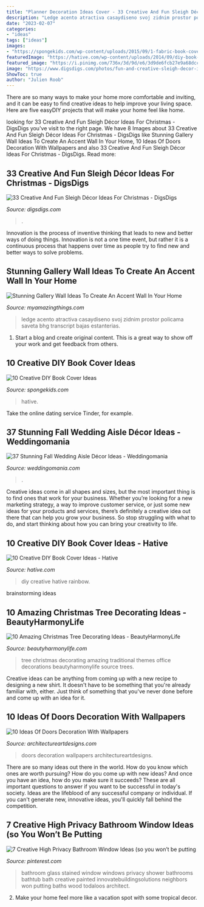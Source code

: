 ```yaml
---
title: "Planner Decoration Ideas Cover - 33 Creative And Fun Sleigh Décor Ideas For Christmas"
description: "Ledge acento atractiva casaydiseno svoj zidnim prostor policama saveta bhg transcript bajas estanterias"
date: "2023-02-07"
categories:
- "ideas"
tags: ["ideas"]
images:
- "https://spongekids.com/wp-content/uploads/2015/09/1-fabric-book-cover.jpg"
featuredImage: "https://hative.com/wp-content/uploads/2014/09/diy-book-cover-ideas/6-rainbow-book-cover.jpg"
featured_image: "https://i.pinimg.com/736x/3d/9d/e6/3d9de6fcb27e9a68dcc708b7e8fe00f5.jpg"
image: "https://www.digsdigs.com/photos/fun-and-creative-sleigh-decor-ideas-for-christmas-3-554x831.jpg"
ShowToc: true
author: "Julien Roob"
---
```



There are so many ways to make your home more comfortable and inviting, and it can be easy to find creative ideas to help improve your living space. Here are five easyDIY projects that will make your home feel like home.

	

		
looking for 33 Creative And Fun Sleigh Décor Ideas For Christmas - DigsDigs you've visit to the right page. We have 8 Images about 33 Creative And Fun Sleigh Décor Ideas For Christmas - DigsDigs like Stunning Gallery Wall Ideas To Create An Accent Wall In Your Home, 10 Ideas Of Doors Decoration With Wallpapers and also 33 Creative And Fun Sleigh Décor Ideas For Christmas - DigsDigs. Read more:
		
    
## 33 Creative And Fun Sleigh Décor Ideas For Christmas - DigsDigs

<img loading=lazy src="https://www.digsdigs.com/photos/fun-and-creative-sleigh-decor-ideas-for-christmas-3-554x831.jpg" onerror="this.onerror=null;this.src='https://tse2.mm.bing.net/th?id=OIP.bYsREBxZfGU5clRn9VGGPwHaLH&amp;pid=15.1';" alt="33 Creative And Fun Sleigh Décor Ideas For Christmas - DigsDigs">

_Source: digsdigs.com_

>. 

	

Innovation is the process of inventive thinking that leads to new and better ways of doing things. Innovation is not a one time event, but rather it is a continuous process that happens over time as people try to find new and better ways to solve problems.

    
## Stunning Gallery Wall Ideas To Create An Accent Wall In Your Home

<img loading=lazy src="https://myamazingthings.com/wp-content/uploads/2017/09/wall-decor-2.jpg" onerror="this.onerror=null;this.src='https://tse1.mm.bing.net/th?id=OIP.9HeuR9Sp1J6DE0M7Z8cQPQHaHa&amp;pid=15.1';" alt="Stunning Gallery Wall Ideas To Create An Accent Wall In Your Home">

_Source: myamazingthings.com_

>ledge acento atractiva casaydiseno svoj zidnim prostor policama saveta bhg transcript bajas estanterias. 

	

1. Start a blog and create original content. This is a great way to show off your work and get feedback from others.

    
## 10 Creative DIY Book Cover Ideas

<img loading=lazy src="https://spongekids.com/wp-content/uploads/2015/09/1-fabric-book-cover.jpg" onerror="this.onerror=null;this.src='https://tse1.mm.bing.net/th?id=OIP.KZDOxBZwbBBHNdekzlFSOQHaK4&amp;pid=15.1';" alt="10 Creative DIY Book Cover Ideas">

_Source: spongekids.com_

>hative. 

	

Take the online dating service Tinder, for example.

    
## 37 Stunning Fall Wedding Aisle Décor Ideas - Weddingomania

<img loading=lazy src="https://i.weddingomania.com/stunning-fall-wedding-aisle-decor-ideas-26-500x751.jpg" onerror="this.onerror=null;this.src='https://tse2.mm.bing.net/th?id=OIP.1ftnZLMccAZ813TgG0Cx3AHaLH&amp;pid=15.1';" alt="37 Stunning Fall Wedding Aisle Décor Ideas - Weddingomania">

_Source: weddingomania.com_

>. 

	

Creative ideas come in all shapes and sizes, but the most important thing is to find ones that work for your business. Whether you’re looking for a new marketing strategy, a way to improve customer service, or just some new ideas for your products and services, there’s definitely a creative idea out there that can help you grow your business. So stop struggling with what to do, and start thinking about how you can bring your creativity to life.

    
## 10 Creative DIY Book Cover Ideas - Hative

<img loading=lazy src="https://hative.com/wp-content/uploads/2014/09/diy-book-cover-ideas/6-rainbow-book-cover.jpg" onerror="this.onerror=null;this.src='https://tse1.mm.bing.net/th?id=OIP.Wgbc-hMpbQX0518jjahFxQHaHa&amp;pid=15.1';" alt="10 Creative DIY Book Cover Ideas - Hative">

_Source: hative.com_

>diy creative hative rainbow. 

	
 brainstorming ideas 
    
## 10 Amazing Christmas Tree Decorating Ideas - BeautyHarmonyLife

<img loading=lazy src="https://beautyharmonylife.com/wp-content/uploads/2013/11/traditional-.jpg" onerror="this.onerror=null;this.src='https://tse1.mm.bing.net/th?id=OIP.UJEixgty-ME6V9j55zSqYgAAAA&amp;pid=15.1';" alt="10 Amazing Christmas Tree Decorating Ideas - BeautyHarmonyLife">

_Source: beautyharmonylife.com_

>tree christmas decorating amazing traditional themes office decorations beautyharmonylife source trees. 

	

Creative ideas can be anything from coming up with a new recipe to designing a new shirt. It doesn't have to be something that you're already familiar with, either. Just think of something that you've never done before and come up with an idea for it.

    
## 10 Ideas Of Doors Decoration With Wallpapers

<img loading=lazy src="https://www.architectureartdesigns.com/wp-content/uploads/2013/03/ArchitectureArtDesigns-728.jpg" onerror="this.onerror=null;this.src='https://tse4.mm.bing.net/th?id=OIP.hTn0EhhZNaVfqeVXsGbI5wHaKq&amp;pid=15.1';" alt="10 Ideas Of Doors Decoration With Wallpapers">

_Source: architectureartdesigns.com_

>doors decoration wallpapers architectureartdesigns. 

	

There are so many ideas out there in the world. How do you know which ones are worth pursuing? How do you come up with new ideas? And once you have an idea, how do you make sure it succeeds? These are all important questions to answer if you want to be successful in today's society. Ideas are the lifeblood of any successful company or individual. If you can't generate new, innovative ideas, you'll quickly fall behind the competition.

    
## 7 Creative High Privacy Bathroom Window Ideas (so You Won’t Be Putting

<img loading=lazy src="https://i.pinimg.com/736x/3d/9d/e6/3d9de6fcb27e9a68dcc708b7e8fe00f5.jpg" onerror="this.onerror=null;this.src='https://tse2.mm.bing.net/th?id=OIP.7rcpC8ah2mGZa9Zsy4ERrwHaKI&amp;pid=15.1';" alt="7 Creative High Privacy Bathroom Window Ideas (so you won’t be putting">

_Source: pinterest.com_

>bathroom glass stained window windows privacy shower bathrooms bathtub bath creative painted innovatebuildingsolutions neighbors won putting baths wood todaloos architect. 

	

2. Make your home feel more like a vacation spot with some tropical decor.

